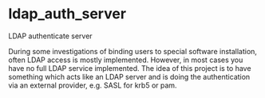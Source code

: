 # ldap_auth_server
LDAP authenticate server

During some investigations of binding users to special software installation, often
LDAP access is mostly implemented. However, in most cases you have no full LDAP 
service implemented. The idea of this project is to have something which acts like 
an LDAP server and is doing the authentication via an external provider, e.g. SASL 
for krb5 or pam. 
